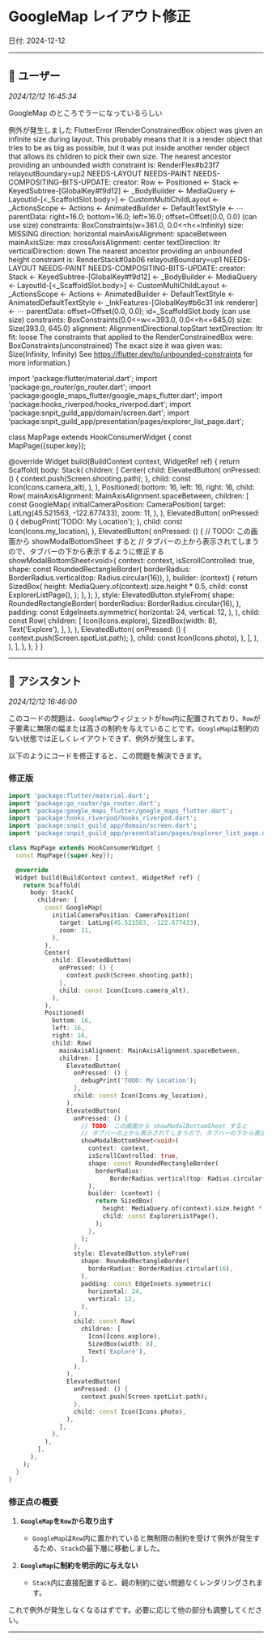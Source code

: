 # GoogleMap レイアウト修正

日付: 2024-12-12

---

## 👤 ユーザー
*2024/12/12 16:45:34*

GoogleMap のところでラーになっているらしい

例外が発生しました
FlutterError (RenderConstrainedBox object was given an infinite size during layout.
This probably means that it is a render object that tries to be as big as possible, but it was put inside another render object that allows its children to pick their own size.
The nearest ancestor providing an unbounded width constraint is: RenderFlex#b23f7 relayoutBoundary=up2 NEEDS-LAYOUT NEEDS-PAINT NEEDS-COMPOSITING-BITS-UPDATE:
  creator: Row ← Positioned ← Stack ← KeyedSubtree-[GlobalKey#f9d12] ← _BodyBuilder ← MediaQuery ← LayoutId-[&lt;_ScaffoldSlot.body&gt;] ← CustomMultiChildLayout ← _ActionsScope ← Actions ← AnimatedBuilder ← DefaultTextStyle ← ⋯
  parentData: right=16.0; bottom=16.0; left=16.0; offset=Offset(0.0, 0.0) (can use size)
  constraints: BoxConstraints(w=361.0, 0.0&lt;=h&lt;=Infinity)
  size: MISSING
  direction: horizontal
  mainAxisAlignment: spaceBetween
  mainAxisSize: max
  crossAxisAlignment: center
  textDirection: ltr
  verticalDirection: down
The nearest ancestor providing an unbounded height constraint is: RenderStack#0ab06 relayoutBoundary=up1 NEEDS-LAYOUT NEEDS-PAINT NEEDS-COMPOSITING-BITS-UPDATE:
  creator: Stack ← KeyedSubtree-[GlobalKey#f9d12] ← _BodyBuilder ← MediaQuery ← LayoutId-[&lt;_ScaffoldSlot.body&gt;] ← CustomMultiChildLayout ← _ActionsScope ← Actions ← AnimatedBuilder ← DefaultTextStyle ← AnimatedDefaultTextStyle ← _InkFeatures-[GlobalKey#b6c31 ink renderer] ← ⋯
  parentData: offset=Offset(0.0, 0.0); id=_ScaffoldSlot.body (can use size)
  constraints: BoxConstraints(0.0&lt;=w&lt;=393.0, 0.0&lt;=h&lt;=645.0)
  size: Size(393.0, 645.0)
  alignment: AlignmentDirectional.topStart
  textDirection: ltr
  fit: loose
The constraints that applied to the RenderConstrainedBox were:
  BoxConstraints(unconstrained)
The exact size it was given was:
  Size(Infinity, Infinity)
See https://flutter.dev/to/unbounded-constraints for more information.)



import 'package:flutter/material.dart';
import 'package:go_router/go_router.dart';
import 'package:google_maps_flutter/google_maps_flutter.dart';
import 'package:hooks_riverpod/hooks_riverpod.dart';
import 'package:snpit_guild_app/domain/screen.dart';
import 'package:snpit_guild_app/presentation/pages/explorer_list_page.dart';

class MapPage extends HookConsumerWidget {
  const MapPage({super.key});

  @override
  Widget build(BuildContext context, WidgetRef ref) {
    return Scaffold(
      body: Stack(
        children: [
          Center(
            child: ElevatedButton(
              onPressed: () {
                context.push(Screen.shooting.path);
              },
              child: const Icon(Icons.camera_alt),
            ),
          ),
          Positioned(
            bottom: 16,
            left: 16,
            right: 16,
            child: Row(
              mainAxisAlignment: MainAxisAlignment.spaceBetween,
              children: [
                const GoogleMap(
                  initialCameraPosition: CameraPosition(
                    target: LatLng(45.521563, -122.677433),
                    zoom: 11,
                  ),
                ),
                ElevatedButton(
                  onPressed: () {
                    debugPrint('TODO: My Location');
                  },
                  child: const Icon(Icons.my_location),
                ),
                ElevatedButton(
                  onPressed: () {
                    // TODO: この画面から showModalBottomSheet すると
                    // タブバーの上から表示されてしまうので、タブバーの下から表示するように修正する
                    showModalBottomSheet&lt;void&gt;(
                      context: context,
                      isScrollControlled: true,
                      shape: const RoundedRectangleBorder(
                        borderRadius:
                            BorderRadius.vertical(top: Radius.circular(16)),
                      ),
                      builder: (context) {
                        return SizedBox(
                          height: MediaQuery.of(context).size.height * 0.5,
                          child: const ExplorerListPage(),
                        );
                      },
                    );
                  },
                  style: ElevatedButton.styleFrom(
                    shape: RoundedRectangleBorder(
                      borderRadius: BorderRadius.circular(16),
                    ),
                    padding: const EdgeInsets.symmetric(
                      horizontal: 24,
                      vertical: 12,
                    ),
                  ),
                  child: const Row(
                    children: [
                      Icon(Icons.explore),
                      SizedBox(width: 8),
                      Text('Explore'),
                    ],
                  ),
                ),
                ElevatedButton(
                  onPressed: () {
                    context.push(Screen.spotList.path);
                  },
                  child: const Icon(Icons.photo),
                ),
              ],
            ),
          ),
        ],
      ),
    );
  }
}

---

## 🤖 アシスタント
*2024/12/12 16:46:00*

このコードの問題は、`GoogleMap`ウィジェットが`Row`内に配置されており、`Row`が子要素に無限の幅または高さの制約を与えていることです。`GoogleMap`は制約のない状態では正しくレイアウトできず、例外が発生します。

以下のようにコードを修正すると、この問題を解決できます。

### 修正版

```dart
import 'package:flutter/material.dart';
import 'package:go_router/go_router.dart';
import 'package:google_maps_flutter/google_maps_flutter.dart';
import 'package:hooks_riverpod/hooks_riverpod.dart';
import 'package:snpit_guild_app/domain/screen.dart';
import 'package:snpit_guild_app/presentation/pages/explorer_list_page.dart';

class MapPage extends HookConsumerWidget {
  const MapPage({super.key});

  @override
  Widget build(BuildContext context, WidgetRef ref) {
    return Scaffold(
      body: Stack(
        children: [
          const GoogleMap(
            initialCameraPosition: CameraPosition(
              target: LatLng(45.521563, -122.677433),
              zoom: 11,
            ),
          ),
          Center(
            child: ElevatedButton(
              onPressed: () {
                context.push(Screen.shooting.path);
              },
              child: const Icon(Icons.camera_alt),
            ),
          ),
          Positioned(
            bottom: 16,
            left: 16,
            right: 16,
            child: Row(
              mainAxisAlignment: MainAxisAlignment.spaceBetween,
              children: [
                ElevatedButton(
                  onPressed: () {
                    debugPrint('TODO: My Location');
                  },
                  child: const Icon(Icons.my_location),
                ),
                ElevatedButton(
                  onPressed: () {
                    // TODO: この画面から showModalBottomSheet すると
                    // タブバーの上から表示されてしまうので、タブバーの下から表示するように修正する
                    showModalBottomSheet<void>(
                      context: context,
                      isScrollControlled: true,
                      shape: const RoundedRectangleBorder(
                        borderRadius:
                            BorderRadius.vertical(top: Radius.circular(16)),
                      ),
                      builder: (context) {
                        return SizedBox(
                          height: MediaQuery.of(context).size.height * 0.5,
                          child: const ExplorerListPage(),
                        );
                      },
                    );
                  },
                  style: ElevatedButton.styleFrom(
                    shape: RoundedRectangleBorder(
                      borderRadius: BorderRadius.circular(16),
                    ),
                    padding: const EdgeInsets.symmetric(
                      horizontal: 24,
                      vertical: 12,
                    ),
                  ),
                  child: const Row(
                    children: [
                      Icon(Icons.explore),
                      SizedBox(width: 8),
                      Text('Explore'),
                    ],
                  ),
                ),
                ElevatedButton(
                  onPressed: () {
                    context.push(Screen.spotList.path);
                  },
                  child: const Icon(Icons.photo),
                ),
              ],
            ),
          ),
        ],
      ),
    );
  }
}
```

### 修正点の概要

1. **`GoogleMap`を`Row`から取り出す**  
   - `GoogleMap`は`Row`内に置かれていると無制限の制約を受けて例外が発生するため、`Stack`の最下層に移動しました。

2. **`GoogleMap`に制約を明示的に与えない**  
   - `Stack`内に直接配置すると、親の制約に従い問題なくレンダリングされます。

これで例外が発生しなくなるはずです。必要に応じて他の部分も調整してください。

---
